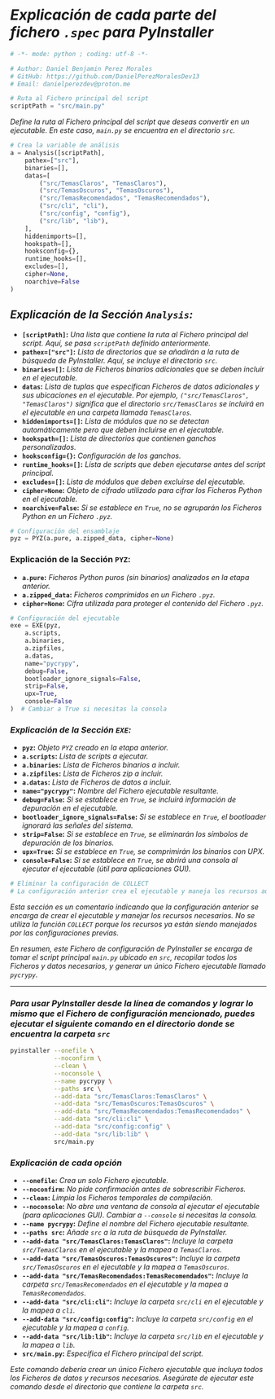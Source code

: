 <!-- Author: Daniel Benjamin Perez Morales -->
<!-- GitHub: https://github.com/DanielPerezMoralesDev13 -->
<!-- Email: danielperezdev@proton.me -->

# ***Explicación de cada parte del fichero `.spec` para PyInstaller***

<!-- mypy --install-types -->
<!-- python3 -m pip install types-pyinstaller -->

```python
# -*- mode: python ; coding: utf-8 -*-

# Author: Daniel Benjamin Perez Morales
# GitHub: https://github.com/DanielPerezMoralesDev13
# Email: danielperezdev@proton.me
```

```python
# Ruta al Fichero principal del script
scriptPath = "src/main.py"
```

*Define la ruta al Fichero principal del script que deseas convertir en un ejecutable. En este caso, `main.py` se encuentra en el directorio `src`.*

```python
# Crea la variable de análisis
a = Analysis([scriptPath],
    pathex=["src"],
    binaries=[],
    datas=[
        ("src/TemasClaros", "TemasClaros"),
        ("src/TemasOscuros", "TemasOscuros"),
        ("src/TemasRecomendados", "TemasRecomendados"),
        ("src/cli", "cli"),
        ("src/config", "config"),
        ("src/lib", "lib"),
    ],
    hiddenimports=[],
    hookspath=[],
    hooksconfig={},
    runtime_hooks=[],
    excludes=[],
    cipher=None,
    noarchive=False
)
```

## ***Explicación de la Sección `Analysis`:***

- **`[scriptPath]`:** *Una lista que contiene la ruta al Fichero principal del script. Aquí, se pasa `scriptPath` definido anteriormente.*
- **`pathex=["src"]`:** *Lista de directorios que se añadirán a la ruta de búsqueda de PyInstaller. Aquí, se incluye el directorio `src`.*
- **`binaries=[]`:** *Lista de Ficheros binarios adicionales que se deben incluir en el ejecutable.*
- **`datas`:** *Lista de tuplas que especifican Ficheros de datos adicionales y sus ubicaciones en el ejecutable. Por ejemplo, `("src/TemasClaros", "TemasClaros")` significa que el directorio `src/TemasClaros` se incluirá en el ejecutable en una carpeta llamada `TemasClaros`.*
- **`hiddenimports=[]`:** *Lista de módulos que no se detectan automáticamente pero que deben incluirse en el ejecutable.*
- **`hookspath=[]`:** *Lista de directorios que contienen ganchos personalizados.*
- **`hooksconfig={}`:** *Configuración de los ganchos.*
- **`runtime_hooks=[]`:** *Lista de scripts que deben ejecutarse antes del script principal.*
- **`excludes=[]`:** *Lista de módulos que deben excluirse del ejecutable.*
- **`cipher=None`:** *Objeto de cifrado utilizado para cifrar los Ficheros Python en el ejecutable.*
- **`noarchive=False`:** *Si se establece en `True`, no se agruparán los Ficheros Python en un Fichero `.pyz`.*

```python
# Configuración del ensamblaje
pyz = PYZ(a.pure, a.zipped_data, cipher=None)
```

### **Explicación de la Sección `PYZ`:**

- **`a.pure`:** *Ficheros Python puros (sin binarios) analizados en la etapa anterior.*
- **`a.zipped_data`:** *Ficheros comprimidos en un Fichero `.pyz`.*
- **`cipher=None`:** *Cifra utilizada para proteger el contenido del Fichero `.pyz`.*

```python
# Configuración del ejecutable
exe = EXE(pyz,
    a.scripts,
    a.binaries,
    a.zipfiles,
    a.datas,
    name="pycrypy",
    debug=False,
    bootloader_ignore_signals=False,
    strip=False,
    upx=True,
    console=False
)  # Cambiar a True si necesitas la consola
```

### ***Explicación de la Sección `EXE`:***

- **`pyz`:** *Objeto `PYZ` creado en la etapa anterior.*
- **`a.scripts`:** *Lista de scripts a ejecutar.*
- **`a.binaries`:** *Lista de Ficheros binarios a incluir.*
- **`a.zipfiles`:** *Lista de Ficheros zip a incluir.*
- **`a.datas`:** *Lista de Ficheros de datos a incluir.*
- **`name="pycrypy"`:** *Nombre del Fichero ejecutable resultante.*
- **`debug=False`:** *Si se establece en `True`, se incluirá información de depuración en el ejecutable.*
- **`bootloader_ignore_signals=False`:** *Si se establece en `True`, el bootloader ignorará las señales del sistema.*
- **`strip=False`:** *Si se establece en `True`, se eliminarán los símbolos de depuración de los binarios.*
- **`upx=True`:** *Si se establece en `True`, se comprimirán los binarios con UPX.*
- **`console=False`:** *Si se establece en `True`, se abrirá una consola al ejecutar el ejecutable (útil para aplicaciones GUI).*

```python
# Eliminar la configuración de COLLECT
# La configuración anterior crea el ejecutable y maneja los recursos automáticamente.
```

*Esta sección es un comentario indicando que la configuración anterior se encarga de crear el ejecutable y manejar los recursos necesarios. No se utiliza la función `COLLECT` porque los recursos ya están siendo manejados por las configuraciones previas.*

*En resumen, este Fichero de configuración de PyInstaller se encarga de tomar el script principal `main.py` ubicado en `src`, recopilar todos los Ficheros y datos necesarios, y generar un único Fichero ejecutable llamado `pycrypy`.*

---

### ***Para usar PyInstaller desde la línea de comandos y lograr lo mismo que el Fichero de configuración mencionado, puedes ejecutar el siguiente comando en el directorio donde se encuentra la carpeta `src`***

```bash
pyinstaller --onefile \
            --noconfirm \
            --clean \
            --noconsole \
            --name pycrypy \
            --paths src \
            --add-data "src/TemasClaros:TemasClaros" \
            --add-data "src/TemasOscuros:TemasOscuros" \
            --add-data "src/TemasRecomendados:TemasRecomendados" \
            --add-data "src/cli:cli" \
            --add-data "src/config:config" \
            --add-data "src/lib:lib" \
            src/main.py
```

### ***Explicación de cada opción***

- **`--onefile`:** *Crea un solo Fichero ejecutable.*
- **`--noconfirm`:** *No pide confirmación antes de sobrescribir Ficheros.*
- **`--clean`:** *Limpia los Ficheros temporales de compilación.*
- **`--noconsole`:** *No abre una ventana de consola al ejecutar el ejecutable (para aplicaciones GUI). Cambiar a `--console` si necesitas la consola.*
- **`--name pycrypy`:** *Define el nombre del Fichero ejecutable resultante.*
- **`--paths src`:** *Añade `src` a la ruta de búsqueda de PyInstaller.*
- **`--add-data "src/TemasClaros:TemasClaros"`:** *Incluye la carpeta `src/TemasClaros` en el ejecutable y la mapea a `TemasClaros`.*
- **`--add-data "src/TemasOscuros:TemasOscuros"`:** *Incluye la carpeta `src/TemasOscuros` en el ejecutable y la mapea a `TemasOscuros`.*
- **`--add-data "src/TemasRecomendados:TemasRecomendados"`:** *Incluye la carpeta `src/TemasRecomendados` en el ejecutable y la mapea a `TemasRecomendados`.*
- **`--add-data "src/cli:cli"`:** *Incluye la carpeta `src/cli` en el ejecutable y la mapea a `cli`.*
- **`--add-data "src/config:config"`:** *Incluye la carpeta `src/config` en el ejecutable y la mapea a `config`.*
- **`--add-data "src/lib:lib"`:** *Incluye la carpeta `src/lib` en el ejecutable y la mapea a `lib`.*
- **`src/main.py`:** *Especifica el Fichero principal del script.*

*Este comando debería crear un único Fichero ejecutable que incluya todos los Ficheros de datos y recursos necesarios. Asegúrate de ejecutar este comando desde el directorio que contiene la carpeta `src`.*

